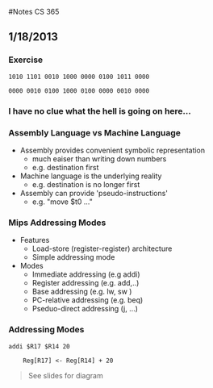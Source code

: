 #Notes CS 365
## 1/18/2013

### Exercise

```
1010 1101 0010 1000 0000 0100 1011 0000

0000 0010 0100 1000 0100 0000 0010 0000
```

### I have no clue what the hell is going on here...

### Assembly Language vs Machine Language
- Assembly provides convenient symbolic representation
    - much eaiser than writing down numbers
    - e.g. destination first
- Machine language is the underlying reality
    - e.g. destination is no longer first
- Assembly can provide 'pseudo-instructions'
    - e.g. "move $t0 ..." 

### Mips Addressing Modes
- Features
    - Load-store (register-register) architecture
    - Simple addressing mode
- Modes 
    - Immediate addressing (e.g addi)
    - Register addressing (e.g. add,..)
    - Base addressing (e.g. lw, sw )
    - PC-relative addressing (e.g. beq)
    - Pseduo-direct addressing (j, ...)

### Addressing Modes

```
addi $R17 $R14 20

    Reg[R17] <- Reg[R14] + 20

```

> See slides for diagram 
